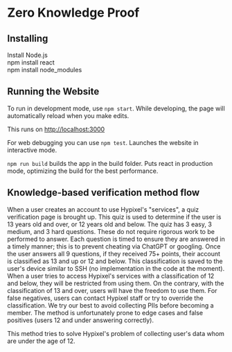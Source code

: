 # Zero Knowledge Proof

## Installing

Install Node.js        
npm install react   
npm install node_modules

## Running the Website

To run in development mode, use `npm start`. While developing, the page will automatically reload when you make edits. 

This runs on [http://localhost:3000](http://localhost:3000)

For web debugging you can use `npm test`. Launches the website in interactive mode.

`npm run build` builds the app in the build folder. Puts react in production mode, optimizing the build for the best performance.

## Knowledge-based verification method flow
When a user creates an account to use Hypixel's "services", a quiz verification page is brought up. This quiz is used to determine if the user is 13 years old and over, or 12 years old and below. The quiz has 3 easy, 3 medium, and 3 hard questions. These do not require rigorous work to be performed to answer. Each question is timed to ensure they are answered in a timely manner; this is to prevent cheating via ChatGPT or googling. Once the user answers all 9 questions, if they received 75+ points, their account is classified as 13 and up or 12 and below. This classification is saved to the user's device similar to SSH (no implementation in the code at the moment). When a user tries to access Hypixel's services with a classification of 12 and below, they will be restricted from using them. On the contrary, with the classification of 13 and over, users will have the freedom to use them. For false negatives, users can contact Hypixel staff or try to override the classification. We try our best to avoid collecting PIIs before becoming a member. The method is unfortunately prone to edge cases and false positives (users 12 and under answering correctly).

This method tries to solve Hypixel's problem of collecting user's data whom are under the age of 12.


